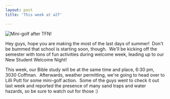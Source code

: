 ```yaml
---
layout: post
title: 'This week at a2f'

---
```


![Mini-golf after TFN!](http://www.acts2fellowship.org/minnesota/wp-content/uploads/2010/08/Lilli-Putt.jpg)

Hey guys, hope you are making the most of the last days of summer!  Don't be bummed that school is starting soon, though.  We'll be kicking off the semester with tons of fun activities during welcome week, leading up to our New Student Welcome Night!

This week, our Bible study will be at the same time and place, 6:30 pm, 3030 Coffman.  Afterwards, weather permitting, we're going to head over to Lilli Putt for some mini-golf action.  Some of the guys went to check it out last week and reported the presence of many sand traps and water hazards, so be sure to watch out for those :)
